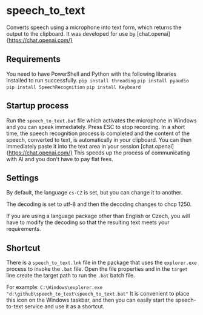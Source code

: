 # speech_to_text

Converts speech using a microphone into text form, which returns the output to the clipboard.
It was developed for use by [chat.openai]{https://chat.openai.com/}

## Requirements

You need to have PowerShell and Python with the following libraries installed to run successfully.
`pip install threading`
`pip install pyaudio`
`pip install SpeechRecognition`
`pip install Keyboard`

## Startup process

Run the `speech_to_text.bat` file which activates the microphone in Windows and you can speak immediately.
Press ESC to stop recording.
In a short time, the speech recognition process is completed and the content of the speech, converted to text, is automatically in your clipboard. You can then immediately paste it into the text area in your session [chat.openai]{https://chat.openai.com/}
This speeds up the process of communicating with AI and you don't have to pay flat fees.

## Settings

By default, the language `cs-CZ` is set, but you can change it to another.

The decoding is set to utf-8 and then the decoding changes to chcp 1250.

If you are using a language package other than English or Czech, you will have to modify the decoding so that the resulting text meets your requirements.

## Shortcut

There is a `speech_to_text.lnk` file in the package that uses the `explorer.exe` process to invoke the `.bat` file.
Open the file properties and in the `target` line create the target path to run the `.bat` batch file.

For example:
`C:\Windows\explorer.exe "d:\github\speech_to_text\speech_to_text.bat"`
It is convenient to place this icon on the Windows taskbar, and then you can easily start the speech-to-text service and use it as a shortcut.